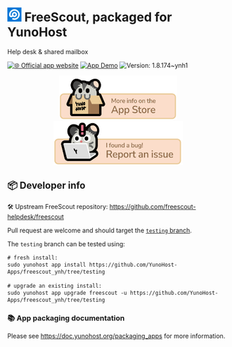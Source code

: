 <!--
N.B.: This README was automatically generated by <https://github.com/YunoHost/apps_tools/blob/main/readme_generator>
It shall NOT be edited by hand.
-->

<h1>
  <img src="https://raw.githubusercontent.com/YunoHost/apps/master/logos/freescout.png" width="32px" alt="Logo of FreeScout">
  FreeScout, packaged for YunoHost
</h1>

Help desk & shared mailbox

[![🌐 Official app website](https://img.shields.io/badge/Official_app_website-darkgreen?style=for-the-badge)](https://freescout.net/)
[![App Demo](https://img.shields.io/badge/App_Demo-blue?style=for-the-badge)](https://demo.freescout.net/login)
![Version: 1.8.174~ynh1](https://img.shields.io/badge/Version-1.8.174~ynh1-rgba(0,150,0,1)?style=for-the-badge)

<div align="center">
<a href="https://apps.yunohost.org/app/freescout"><img height="100px" src="https://github.com/YunoHost/yunohost-artwork/raw/refs/heads/main/badges/neopossum-badges/badge_more_info_on_the_appstore.svg"/></a>
<a href="https://github.com/YunoHost-Apps/freescout_ynh/issues"><img height="100px" src="https://github.com/YunoHost/yunohost-artwork/raw/refs/heads/main/badges/neopossum-badges/badge_report_an_issue.svg"/></a>
</div>

## 📦 Developer info

🛠️ Upstream FreeScout repository: <https://github.com/freescout-helpdesk/freescout>

Pull request are welcome and should target the [`testing` branch](https://github.com/YunoHost-Apps/freescout_ynh/tree/testing).

The `testing` branch can be tested using:
```
# fresh install:
sudo yunohost app install https://github.com/YunoHost-Apps/freescout_ynh/tree/testing

# upgrade an existing install:
sudo yunohost app upgrade freescout -u https://github.com/YunoHost-Apps/freescout_ynh/tree/testing
```

### 📚 App packaging documentation

Please see <https://doc.yunohost.org/packaging_apps> for more information.